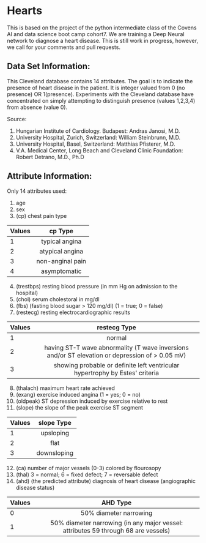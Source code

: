 # Hearts 
This is based on the project of the python intermediate class of the Covens AI and data science boot camp cohort7. 
We are training a Deep Neural network to diagnose a heart disease.
This is still work in progress, however, we call for your comments and pull requests.

## Data Set Information:

This Cleveland database contains 14 attributes. The goal is to indicate the presence of heart disease in the patient.
It is integer valued from 0 (no presence) OR 1(presence).
Experiments with the Cleveland database have concentrated on simply attempting to distinguish presence (values 1,2,3,4) from absence (value 0).

Source: 
1. Hungarian Institute of Cardiology. Budapest: Andras Janosi, M.D. 
2. University Hospital, Zurich, Switzerland: William Steinbrunn, M.D. 
3. University Hospital, Basel, Switzerland: Matthias Pfisterer, M.D. 
4. V.A. Medical Center, Long Beach and Cleveland Clinic Foundation: Robert Detrano, M.D., Ph.D

## Attribute Information:

Only 14 attributes used: 
1.  age 
2.  sex 
3.  (cp)   chest pain type 

| Values   |    cp Type       |
| -------- |:----------------:| 
| 1        | typical angina   |
| 2        | atypical angina  |
| 3        | non-anginal pain |
| 4        | asymptomatic     |
 
4. (trestbps)   resting blood pressure (in mm Hg on admission to the hospital) 
5. (chol)   serum cholestoral in mg/dl 
6. (fbs)   (fasting blood sugar > 120 mg/dl) (1 = true; 0 = false) 
7. (restecg)   resting electrocardiographic results 

| Values   |    restecg Type                                                                                   |
| -------- |:-------------------------------------------------------------------------------------------------:| 
| 1        | normal                                                                                            |
| 2        | having ST-T wave abnormality (T wave inversions and/or ST elevation or depression of > 0.05 mV)   |
| 3        | showing probable or definite left ventricular hypertrophy by Estes' criteria                      |

8. (thalach)   maximum heart rate achieved 
9. (exang)    exercise induced angina (1 = yes; 0 = no) 
10. (oldpeak)   ST depression induced by exercise relative to rest 
11. (slope)   the slope of the peak exercise ST segment

| Values   |    slope Type    |
| -------- |:----------------:| 
| 1        | upsloping        |
| 2        | flat             |
| 3        | downsloping      |

 
  
12. (ca)   number of major vessels (0-3) colored by flourosopy 
13. (thal)   3 = normal; 6 = fixed defect; 7 = reversable defect 
14. (ahd)   (the predicted attribute)  diagnosis of heart disease (angiographic disease status) 

| Values   |    AHD Type                                                                          |
| -------- |:------------------------------------------------------------------------------------:| 
| 0        | 50% diameter narrowing                                                               |
| 1        | 50% diameter narrowing  (in any major vessel: attributes 59 through 68 are vessels)  |

